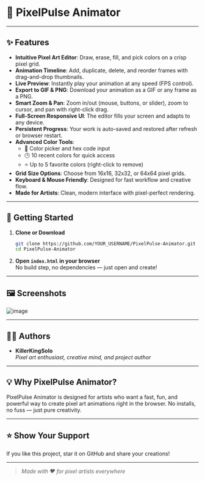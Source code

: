 # 🎨 PixelPulse Animator



---

## ✨ Features

- **Intuitive Pixel Art Editor**: Draw, erase, fill, and pick colors on a crisp pixel grid.
- **Animation Timeline**: Add, duplicate, delete, and reorder frames with drag-and-drop thumbnails.
- **Live Preview**: Instantly play your animation at any speed (FPS control).
- **Export to GIF & PNG**: Download your animation as a GIF or any frame as a PNG.
- **Smart Zoom & Pan**: Zoom in/out (mouse, buttons, or slider), zoom to cursor, and pan with right-click drag.
- **Full-Screen Responsive UI**: The editor fills your screen and adapts to any device.
- **Persistent Progress**: Your work is auto-saved and restored after refresh or browser restart.
- **Advanced Color Tools**:
  - 🎨 Color picker and hex code input
  - 🕑 10 recent colors for quick access
  - ⭐ Up to 5 favorite colors (right-click to remove)
- **Grid Size Options**: Choose from 16x16, 32x32, or 64x64 pixel grids.
- **Keyboard & Mouse Friendly**: Designed for fast workflow and creative flow.
- **Made for Artists**: Clean, modern interface with pixel-perfect rendering.

---

## 🚀 Getting Started

1. **Clone or Download**
   ```bash
   git clone https://github.com/YOUR_USERNAME/PixelPulse-Animator.git
   cd PixelPulse-Animator
   ```
2. **Open `index.html` in your browser**  
   No build step, no dependencies — just open and create!

---

## 🖼️ Screenshots
![image](https://github.com/user-attachments/assets/f3528aff-afbe-4111-a086-5cccc46d3a21)


---

## 🧑‍💻 Authors

- **KillerKingSolo**  
  _Pixel art enthusiast, creative mind, and project author_

---

## 💡 Why PixelPulse Animator?

PixelPulse Animator is designed for artists who want a fast, fun, and powerful way to create pixel art animations right in the browser. No installs, no fuss — just pure creativity.

---

## ⭐️ Show Your Support

If you like this project, star it on GitHub and share your creations!

---

> _Made with ❤️ for pixel artists everywhere_
